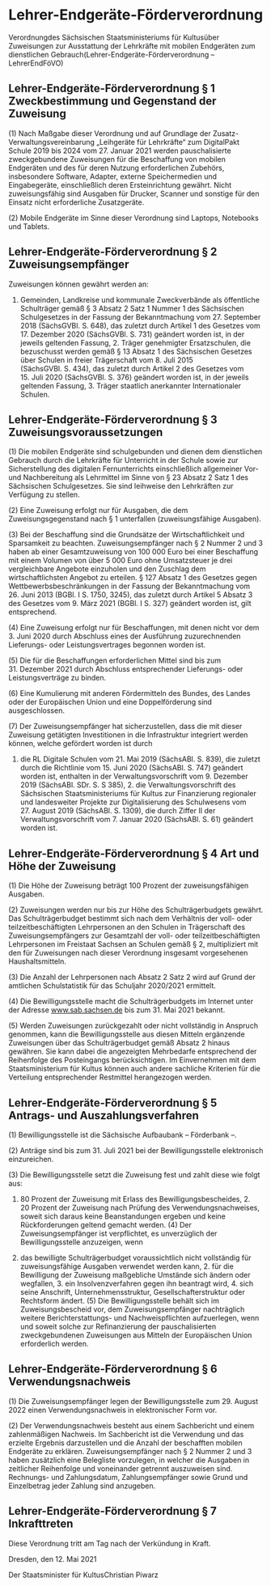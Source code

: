 # Lehrer-Endgeräte-Förderverordnung

Verordnungdes Sächsischen Staatsministeriums für Kultusüber Zuweisungen zur Ausstattung der Lehrkräfte mit mobilen Endgeräten zum dienstlichen Gebrauch(Lehrer-Endgeräte-Förderverordnung – LehrerEndFöVO)

## Lehrer-Endgeräte-Förderverordnung § 1 Zweckbestimmung und Gegenstand der Zuweisung

(1) Nach Maßgabe dieser Verordnung und auf Grundlage der Zusatz-Verwaltungsvereinbarung „Leihgeräte für Lehrkräfte“ zum DigitalPakt Schule 2019 bis 2024 vom 27. Januar 2021 werden pauschalisierte zweckgebundene Zuweisungen für die Beschaffung von mobilen Endgeräten und des für deren Nutzung erforderlichen Zubehörs, insbesondere Software, Adapter, externe Speichermedien und Eingabegeräte, einschließlich deren Ersteinrichtung gewährt. Nicht zuweisungsfähig sind Ausgaben für Drucker, Scanner und sonstige für den Einsatz nicht erforderliche Zusatzgeräte.

(2) Mobile Endgeräte im Sinne dieser Verordnung sind Laptops, Notebooks und Tablets.


## Lehrer-Endgeräte-Förderverordnung § 2 Zuweisungsempfänger

Zuweisungen können gewährt werden an:

1. Gemeinden, Landkreise und kommunale Zweckverbände als öffentliche Schulträger gemäß § 3 Absatz 2 Satz 1 Nummer 1 des Sächsischen Schulgesetzes in der Fassung der Bekanntmachung vom 27. September 2018 (SächsGVBl. S. 648), das zuletzt durch Artikel 1 des Gesetzes vom 17. Dezember 2020 (SächsGVBl. S. 731) geändert worden ist, in der jeweils geltenden Fassung, 2. Träger genehmigter Ersatzschulen, die bezuschusst werden gemäß § 13 Absatz 1 des Sächsischen Gesetzes über Schulen in freier Trägerschaft vom 8. Juli 2015 (SächsGVBl. S. 434), das zuletzt durch Artikel 2 des Gesetzes vom 15. Juli 2020 (SächsGVBl. S. 376) geändert worden ist, in der jeweils geltenden Fassung, 3. Träger staatlich anerkannter Internationaler Schulen. 
## Lehrer-Endgeräte-Förderverordnung § 3 Zuweisungsvoraussetzungen

(1) Die mobilen Endgeräte sind schulgebunden und dienen dem dienstlichen Gebrauch durch die Lehrkräfte für Unterricht in der Schule sowie zur Sicherstellung des digitalen Fernunterrichts einschließlich allgemeiner Vor- und Nachbereitung als Lehrmittel im Sinne von § 23 Absatz 2 Satz 1 des Sächsischen Schulgesetzes. Sie sind leihweise den Lehrkräften zur Verfügung zu stellen.

(2) Eine Zuweisung erfolgt nur für Ausgaben, die dem Zuweisungsgegenstand nach § 1 unterfallen (zuweisungsfähige Ausgaben).

(3) Bei der Beschaffung sind die Grundsätze der Wirtschaftlichkeit und Sparsamkeit zu beachten. Zuweisungsempfänger nach § 2 Nummer 2 und 3 haben ab einer Gesamtzuweisung von 100 000 Euro bei einer Beschaffung mit einem Volumen von über 5 000 Euro ohne Umsatzsteuer je drei vergleichbare Angebote einzuholen und den Zuschlag dem wirtschaftlichsten Angebot zu erteilen. § 127 Absatz 1 des Gesetzes gegen Wettbewerbsbeschränkungen in der Fassung der Bekanntmachung vom 26. Juni 2013 (BGBl. I S. 1750, 3245), das zuletzt durch Artikel 5 Absatz 3 des Gesetzes vom 9. März 2021 (BGBl. I S. 327) geändert worden ist, gilt entsprechend.

(4) Eine Zuweisung erfolgt nur für Beschaffungen, mit denen nicht vor dem 3. Juni 2020 durch Abschluss eines der Ausführung zuzurechnenden Lieferungs- oder Leistungsvertrages begonnen worden ist.

(5) Die für die Beschaffungen erforderlichen Mittel sind bis zum 31. Dezember 2021 durch Abschluss entsprechender Lieferungs- oder Leistungsverträge zu binden.

(6) Eine Kumulierung mit anderen Fördermitteln des Bundes, des Landes oder der Europäischen Union und eine Doppelförderung sind ausgeschlossen.

(7) Der Zuweisungsempfänger hat sicherzustellen, dass die mit dieser Zuweisung getätigten Investitionen in die Infrastruktur integriert werden können, welche gefördert worden ist durch

1. die RL Digitale Schulen vom 21. Mai 2019 (SächsABl. S. 839), die zuletzt durch die Richtlinie vom 15. Juni 2020 (SächsABl. S. 747) geändert worden ist, enthalten in der Verwaltungsvorschrift vom 9. Dezember 2019 (SächsABl. SDr. S. S 385), 2. die Verwaltungsvorschrift des Sächsischen Staatsministeriums für Kultus zur Finanzierung regionaler und landesweiter Projekte zur Digitalisierung des Schulwesens vom 27. August 2019 (SächsABl. S. 1309), die durch Ziffer II der Verwaltungsvorschrift vom 7. Januar 2020 (SächsABl. S. 61) geändert worden ist. 
## Lehrer-Endgeräte-Förderverordnung § 4 Art und Höhe der Zuweisung

(1) Die Höhe der Zuweisung beträgt 100 Prozent der zuweisungsfähigen Ausgaben.

(2) Zuweisungen werden nur bis zur Höhe des Schulträgerbudgets gewährt. Das Schulträgerbudget bestimmt sich nach dem Verhältnis der voll- oder teilzeitbeschäftigten Lehrpersonen an den Schulen in Trägerschaft des Zuweisungsempfängers zur Gesamtzahl der voll- oder teilzeitbeschäftigten Lehrpersonen im Freistaat Sachsen an Schulen gemäß § 2, multipliziert mit den für Zuweisungen nach dieser Verordnung insgesamt vorgesehenen Haushaltsmitteln.

(3) Die Anzahl der Lehrpersonen nach Absatz 2 Satz 2 wird auf Grund der amtlichen Schulstatistik für das Schuljahr 2020/2021 ermittelt.

(4) Die Bewilligungsstelle macht die Schulträgerbudgets im Internet unter der Adresse www.sab.sachsen.de bis zum 31. Mai 2021 bekannt.

(5) Werden Zuweisungen zurückgezahlt oder nicht vollständig in Anspruch genommen, kann die Bewilligungsstelle aus diesen Mitteln ergänzende Zuweisungen über das Schulträgerbudget gemäß Absatz 2 hinaus gewähren. Sie kann dabei die angezeigten Mehrbedarfe entsprechend der Reihenfolge des Posteingangs berücksichtigen. Im Einvernehmen mit dem Staatsministerium für Kultus können auch andere sachliche Kriterien für die Verteilung entsprechender Restmittel herangezogen werden.


## Lehrer-Endgeräte-Förderverordnung § 5 Antrags- und Auszahlungsverfahren

(1) Bewilligungsstelle ist die Sächsische Aufbaubank – Förderbank –.

(2) Anträge sind bis zum 31. Juli 2021 bei der Bewilligungsstelle elektronisch einzureichen.

(3) Die Bewilligungsstelle setzt die Zuweisung fest und zahlt diese wie folgt aus:

1. 80 Prozent der Zuweisung mit Erlass des Bewilligungsbescheides, 2. 20 Prozent der Zuweisung nach Prüfung des Verwendungsnachweises, soweit sich daraus keine Beanstandungen ergeben und keine Rückforderungen geltend gemacht werden. (4) Der Zuweisungsempfänger ist verpflichtet, es unverzüglich der Bewilligungsstelle anzuzeigen, wenn

1. das bewilligte Schulträgerbudget voraussichtlich nicht vollständig für zuweisungsfähige Ausgaben verwendet werden kann, 2. für die Bewilligung der Zuweisung maßgebliche Umstände sich ändern oder wegfallen, 3. ein Insolvenzverfahren gegen ihn beantragt wird, 4. sich seine Anschrift, Unternehmensstruktur, Gesellschafterstruktur oder Rechtsform ändert. (5) Die Bewilligungsstelle behält sich im Zuweisungsbescheid vor, dem Zuweisungsempfänger nachträglich weitere Berichterstattungs- und Nachweispflichten aufzuerlegen, wenn und soweit solche zur Refinanzierung der pauschalisierten zweckgebundenen Zuweisungen aus Mitteln der Europäischen Union erforderlich werden.


## Lehrer-Endgeräte-Förderverordnung § 6 Verwendungsnachweis

(1) Die Zuweisungsempfänger legen der Bewilligungsstelle zum 29. August 2022 einen Verwendungsnachweis in elektronischer Form vor.

(2) Der Verwendungsnachweis besteht aus einem Sachbericht und einem zahlenmäßigen Nachweis. Im Sachbericht ist die Verwendung und das erzielte Ergebnis darzustellen und die Anzahl der beschafften mobilen Endgeräte zu erklären. Zuweisungsempfänger nach § 2 Nummer 2 und 3 haben zusätzlich eine Belegliste vorzulegen, in welcher die Ausgaben in zeitlicher Reihenfolge und voneinander getrennt auszuweisen sind. Rechnungs- und Zahlungsdatum, Zahlungsempfänger sowie Grund und Einzelbetrag jeder Zahlung sind anzugeben.


## Lehrer-Endgeräte-Förderverordnung § 7 Inkrafttreten

Diese Verordnung tritt am Tag nach der Verkündung in Kraft.

Dresden, den 12. Mai 2021

Der Staatsminister für KultusChristian Piwarz

